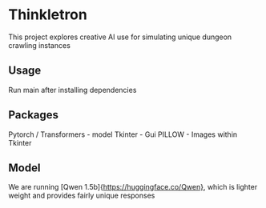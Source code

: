 # Thinkletron
This project explores creative AI use for simulating unique dungeon crawling instances

## Usage
Run main after installing dependencies

## Packages
Pytorch / Transformers - model
Tkinter - Gui
PILLOW - Images within Tkinter

## Model
We are running [Qwen 1.5b]{https://huggingface.co/Qwen}, which is lighter weight and provides fairly unique responses
